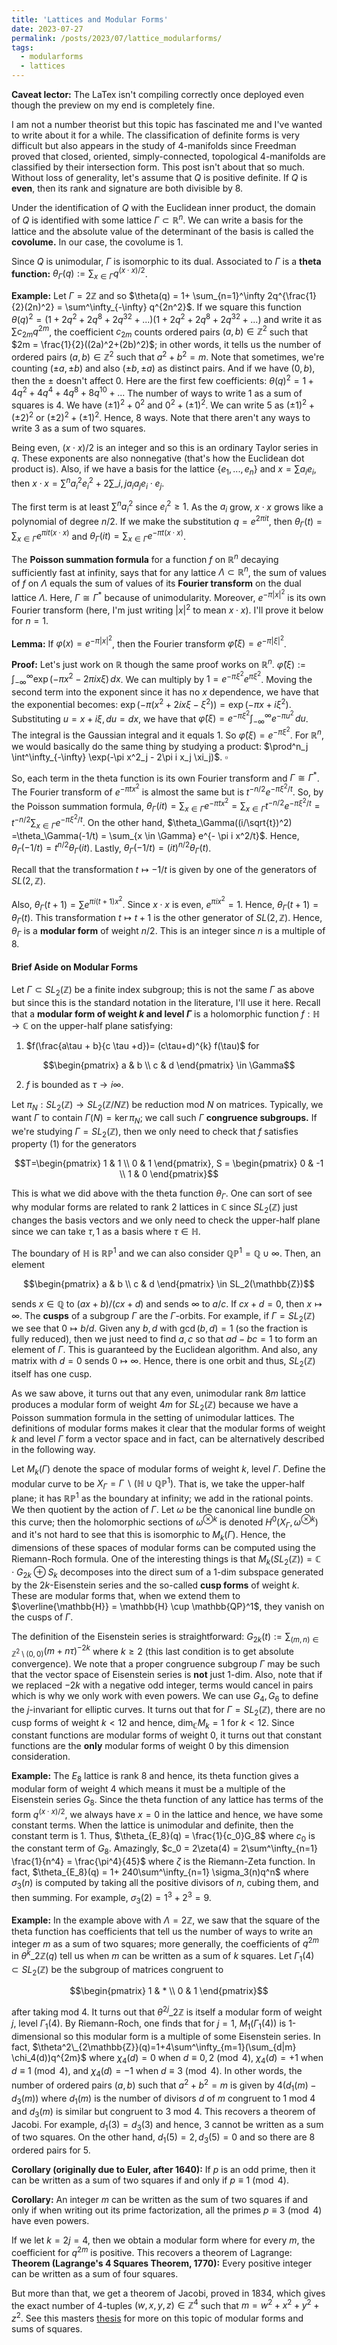```yaml
---
title: 'Lattices and Modular Forms'
date: 2023-07-27
permalink: /posts/2023/07/lattice_modularforms/
tags:
  - modularforms
  - lattices
---
```


**Caveat lector:** The LaTex isn't compiling correctly once deployed even though the preview on my end is completely fine.

I am not a number theorist but this topic has fascinated me and I've wanted to write about it for a while. The classification of definite forms is very difficult but also appears in the study of 4-manifolds since Freedman proved that closed, oriented, simply-connected, topological 4-manifolds are classified by their intersection form. This post isn't about that so much. Without loss of generality, let's assume that $Q$ is positive definite. If $Q$ is **even**, then its rank and signature are both divisible by 8.

Under the identification of $Q$ with the Euclidean inner product, the domain of $Q$ is identified with some lattice $\Gamma \subset \mathbb{R}^n$. We can write a basis for the lattice and the absolute value of the determinant of the basis is called the **covolume.** In our case, the covolume is 1. 

Since $Q$ is unimodular, $\Gamma$ is isomorphic to its dual. Associated to $\Gamma$ is a **theta function:**
$\theta_\Gamma(q) := \sum_{x\in \Gamma} q^{(x \cdot x)/2}$.

**Example:** Let $\Gamma = 2 \mathbb{Z}$ and so $\theta(q) = 1+ \sum_{n=1}^\infty 2q^{\frac{1}{2}(2n)^2} = \sum^\infty_{-\infty} q^{2n^2}$. If we square this function $\theta(q)^2 = (1+2q^2+2q^8+2q^{32}+...)(1+2q^2+2q^8+2q^{32}+...)$ and write it as $\sum c_{2m}q^{2m}$, the coefficient $c_{2m}$ counts ordered pairs $(a,b) \in \mathbb{Z}^2$ such that $2m = \frac{1}{2}((2a)^2+(2b)^2)$; in other words, it tells us the number of ordered pairs $(a,b) \in \mathbb{Z}^2$ such that $a^2+b^2 = m$. Note that sometimes, we're counting $(\pm a,\pm b)$ and also $(\pm b,\pm a)$ as distinct pairs. And if we have $(0,b)$, then the $\pm$ doesn't affect 0. Here are the first few coefficients:
$\theta(q)^2 = 1 + 4q^2+4q^4+4q^8+8q^{10}+...$
The number of ways to write $1$ as a sum of squares is 4. We have $(\pm 1)^2 + 0^2$ and $0^2 + (\pm 1)^2$. We can write 5 as $(\pm 1)^2+(\pm 2)^2$ or $(\pm 2)^2 + (\pm 1)^2$. Hence, 8 ways. Note that there aren't any ways to write 3 as a sum of two squares.

Being even, $(x\cdot x)/2$ is an integer and so this is an ordinary Taylor series in $q$. These exponents are also nonnegative (that's how the Euclidean dot product is). Also, if we have a basis for the lattice $\{e_1,...,e_n\}$ and $x = \sum a_i e_i$, then $x\cdot x = \sum^n a^2_i e^2_i + 2\sum\_{i,j} a_i a_j e_i\cdot e_j$. 

The first term is at least $\sum^n a^2_i$ since $e^2_i \geq 1$. As the $a_i$ grow, $x\cdot x$ grows like a polynomial of degree $n/2$. If we make the substitution $q = e^{2\pi i t}$, then $\theta_\Gamma(t) = \sum_{x \in \Gamma} e^{\pi it (x\cdot x)}$ and
$\theta_\Gamma(it ) = \sum_{x \in \Gamma} e^{-\pi t (x\cdot x)}$.

The **Poisson summation formula** for a function $f$ on $\mathbb{R}^n$ decaying sufficiently fast at infinity, says that for any lattice $\Lambda \subset \mathbb{R}^n$, the sum of values of $f$ on $\Lambda$ equals the sum of values of its **Fourier transform** on the dual lattice $\Lambda$. Here, $\Gamma \cong \Gamma^*$ because of unimodularity. Moreover, $e^{-\pi |x|^2}$ is its own Fourier transform (here, I'm just writing $|x|^2$ to mean $x \cdot x$). I'll prove it below for $n=1$.

**Lemma:** If $\varphi(x) = e^{-\pi |x|^2}$, then the Fourier transform $\hat{\varphi}(\xi) = e^{-\pi |\xi|^2}$.

**Proof:** Let's just work on $\mathbb{R}$ though the same proof works on $\mathbb{R}^n$. $\hat{\varphi}(\xi):= \int^\infty_{-\infty} \exp(-\pi x^2-2\pi ix \xi) \, dx$. We can multiply by $1 = e^{-\pi \xi^2} e^{\pi \xi^2}$. Moving the second term into the exponent since it has no $x$ dependence, we have that the exponential becomes: $\exp(-\pi(x^2+2ix \xi -\xi^2)) = \exp(-\pi x+i\xi^2)$. Substituting $u = x+i\xi, du = dx$, we have that $\hat{\varphi}(\xi) = e^{-\pi \xi^2} \int^\infty_{-\infty}  e^{-\pi u^2}\, du$. The integral is the Gaussian integral and it equals 1. So $\hat{\varphi}(\xi) = e^{-\pi \xi^2}$. For $\mathbb{R}^n$, we would basically do the same thing by studying a product: $\prod^n_j \int^\infty_{-\infty} \exp(-\pi x^2_j - 2\pi i x_j \xi_j)$. $\square$

So, each term in the theta function is its own Fourier transform and $\Gamma \cong \Gamma^*$. The Fourier transform of $e^{-\pi t x^2}$ is almost the same but is $t^{-n/2}e^{-\pi \xi^2/t}$. So, by the Poisson summation formula, $\theta_\Gamma(it) = \sum_{x \in \Gamma} e^{-\pi t x^2} = \sum_{x \in \Gamma} t^{-n/2} e^{-\pi \xi^2/t} = t^{-n/2} \sum_{x \in \Gamma} e^{-\pi \xi^2/t}$. On the other hand, $\theta_\Gamma((i/\sqrt{t})^2) =\theta_\Gamma(-1/t) = \sum_{x \in \Gamma} e^{- \pi i x^2/t}$. Hence, $\theta_\Gamma(-1/t) = t^{n/2}\theta_\Gamma(it)$. Lastly, $\theta_\Gamma(-1/t) = (it)^{n/2}\theta_\Gamma(t)$.

Recall that the transformation $t \mapsto -1/t$ is given by one of the generators of $SL(2,\mathbb{Z})$. 

Also, $\theta_\Gamma(t + 1) = \sum e^{\pi i(t+1)x^2}$. Since $x\cdot x$ is even, $e^{\pi i x^2} = 1$. Hence, $\theta_\Gamma(t+1) = \theta_\Gamma(t)$. This transformation $t \mapsto t+1$ is the other generator of $SL(2,\mathbb{Z})$. Hence, $\theta_\Gamma$ is a **modular form** of weight $n/2$. This is an integer since $n$ is a multiple of 8.

#### Brief Aside on Modular Forms

Let $\Gamma \subset SL_2(\mathbb{Z})$ be a finite index subgroup; this is not the same $\Gamma$ as above but since this is the standard notation in the literature, I'll use it here. Recall that a **modular form of weight $k$ and level $\Gamma$** is a holomorphic function $f:\mathbb{H} \to \mathbb{C}$ on the upper-half plane satisfying:
1. $f(\frac{a\tau + b}{c \tau +d})= (c\tau+d)^{k} f(\tau)$ for
```math
\begin{pmatrix}
a & b \\

c & d
\end{pmatrix} \in \Gamma
```
2. $f$ is bounded as $\tau \to i \infty$.

Let $\pi_N:SL_2(\mathbb{Z}) \to SL_2(\mathbb{Z}/N\mathbb{Z})$ be reduction mod $N$ on matrices. Typically, we want $\Gamma$ to contain $\Gamma(N) = \ker \pi_N$; we call such $\Gamma$ **congruence subgroups.** If we're studying $\Gamma = SL_2(\mathbb{Z})$, then we only need to check that $f$ satisfies property (1) for the generators 
```math
T=\begin{pmatrix} 1 & 1 \\ 0 & 1 \end{pmatrix}, S = \begin{pmatrix} 0 & -1 \\ 1 & 0 \end{pmatrix}
```
This is what we did above with the theta function $\theta_\Gamma$. One can sort of see why modular forms are related to rank 2 lattices in $\mathbb{C}$ since $SL_2(\mathbb{Z})$ just changes the basis vectors and we only need to check the upper-half plane since we can take $\tau, 1$ as a basis where $\tau \in \mathbb{H}$.

The boundary of $\mathbb{H}$ is $\mathbb{RP}^1$ and we can also consider $\mathbb{QP}^1 = \mathbb{Q} \cup \infty$. Then, an element 
```math
\begin{pmatrix} a & b \\ c & d \end{pmatrix} \in SL_2(\mathbb{Z})
```
sends $x \in \mathbb{Q}$ to $(ax+b)/(cx+d)$ and sends $\infty$ to $a/c$. If $cx+d = 0$, then $x \mapsto \infty$. The **cusps** of a subgroup $\Gamma$ are the $\Gamma$-orbits. For example, if $\Gamma = SL_2(\mathbb{Z})$ we see that $0 \mapsto b/d$. Given any $b,d$ with $\gcd(b,d) = 1$ (so the fraction is fully reduced), then we just need to find $a,c$ so that $ad-bc=1$ to form an element of $\Gamma$. This is guaranteed by the Euclidean algorithm. And also, any matrix with $d=0$ sends $0 \mapsto \infty$. Hence, there is one orbit and thus, $SL_2(\mathbb{Z})$ itself has one cusp.

As we saw above, it turns out that any even, unimodular rank $8m$ lattice produces a modular form of weight $4m$ for $SL_2(\mathbb{Z})$ because we have a Poisson summation formula in the setting of unimodular lattices. The definitions of modular forms makes it clear that the modular forms of weight $k$ and level $\Gamma$ form a vector space and in fact, can be alternatively described in the following way. 

Let $M_k(\Gamma)$ denote the space of modular forms of weight $k$, level $\Gamma$. Define the modular curve to be $X_\Gamma = \Gamma ∖ ( \mathbb{H} \cup \mathbb{QP}^1)$. That is, we take the upper-half plane; it has $\mathbb{RP}^1$ as the boundary at infinity; we add in the rational points. We then quotient by the action of $\Gamma$. Let $\omega$ be the canonical line bundle on this curve; then the holomorphic sections of $\omega^{\otimes k}$ is denoted $H^0(X_\Gamma,\omega^{\otimes k})$ and it's not hard to see that this is isomorphic to $M_k(\Gamma)$. Hence, the dimensions of these spaces of modular forms can be computed using the Riemann-Roch formula. One of the interesting things is that $M_k(SL_2(\mathbb{Z})) = \mathbb{C}\cdot G_{2k} \oplus S_k$ decomposes into the direct sum of a 1-dim subspace generated by the $2k$-Eisenstein series and the so-called **cusp forms** of weight $k$. These are modular forms that, when we extend them to $\overline{\mathbb{H}} = \mathbb{H} \cup \mathbb{QP}^1$, they vanish on the cusps of $\Gamma$.

The definition of the Eisenstein series is straightforward:
$G_{2k}(t):= \sum_{(m,n) \in \mathbb{Z}^2 \setminus (0,0)} (m+n \tau)^{-2k}$ where $k \geq 2$ (this last condition is to get absolute convergence). We note that a proper congruence subgroup $\Gamma$ may be such that the vector space of Eisenstein series is **not** just 1-dim. Also, note that if we replaced $-2k$ with a negative odd integer, terms would cancel in pairs which is why we only work with even powers. We can use $G_4,G_6$ to define the $j$-invariant for elliptic curves. It turns out that for $\Gamma = SL_2(\mathbb{Z})$, there are no cusp forms of weight $k < 12$ and hence, $\dim_\mathbb{C} M_k = 1$ for $k<12$. Since constant functions are modular forms of weight 0, it turns out that constant functions are the **only** modular forms of weight 0 by this dimension consideration.

**Example:** The $E_8$ lattice is rank 8 and hence, its theta function gives a modular form of weight 4 which means it must be a multiple of the Eisenstein series $G_8$. Since the theta function of any lattice has terms of the form $q^{(x \cdot x)/2}$, we always have $x=0$ in the lattice and hence, we have some constant terms. When the lattice is unimodular and definite, then the constant term is 1. Thus, $\theta_{E_8}(q) = \frac{1}{c_0}G_8$ where $c_0$ is the constant term of $G_8$. Amazingly, $c_0 = 2\zeta(4) = 2\sum^\infty_{n=1} \frac{1}{n^4} = \frac{\pi^4}{45}$ where $\zeta$ is the Riemann-Zeta function.
In fact, $\theta_{E_8}(q) = 1+ 240\sum^\infty_{n=1} \sigma_3(n)q^n$ where $\sigma_3(n)$ is computed by taking all the positive divisors of $n$, cubing them, and then summing. For example, $\sigma_3(2) = 1^3+2^3 = 9$.

**Example:** In the example above with $\Lambda = 2\mathbb{Z}$, we saw that the square of the theta function has coefficients that tell us the number of ways to write an integer $m$ as a sum of two squares; more generally, the coefficients of $q^{2m}$ in $\theta^k\_{2\mathbb{Z}}(q)$ tell us when $m$ can be written as a sum of $k$ squares. Let $\Gamma_1(4) \subset SL_2(\mathbb{Z})$ be the subgroup of matrices congruent to 
```math
\begin{pmatrix} 1 & * \\ 0 & 1 \end{pmatrix}
```
after taking mod 4. It turns out that $\theta^{2j}\_{2\mathbb{Z}}$ is itself a modular form of weight $j$, level $\Gamma_1(4)$. By Riemann-Roch, one finds that for $j=1$, $M_1(\Gamma_1(4))$ is 1-dimensional so this modular form is a multiple of some Eisenstein series. In fact,
$\theta^2\_{2\mathbb{Z}}(q)=1+4\sum^\infty_{m=1}(\sum_{d|m} \chi_4(d))q^{2m}$ where $\chi_4(d)=0$ when $d \equiv 0,2 \pmod{4}$, $\chi_4(d)=+1$ when $d \equiv 1 \pmod{4}$, and $\chi_4(d)=-1$ when $d \equiv 3 \pmod{4}$. In other words, the number of ordered pairs $(a,b)$ such that $a^2+b^2 = m$ is given by $4(d_1(m)-d_3(m))$ where $d_1(m)$ is the number of divisors $d$ of $m$ congruent to 1 mod 4 and $d_3(m)$ is similar but congruent to 3 mod 4. This recovers a theorem of Jacobi.
For example, $d_1(3)=d_3(3)$ and hence, 3 cannot be written as a sum of two squares. On the other hand, $d_1(5) = 2,d_3(5)=0$ and so there are 8 ordered pairs for 5.

**Corollary (originally due to Euler, after 1640):** If $p$ is an odd prime, then it can be written as a sum of two squares if and only if $p \equiv 1 \pmod{4}$.

**Corollary:** An integer $m$ can be written as the sum of two squares if and only if when writing out its prime factorization, all the primes $p \equiv 3 \pmod{4}$ have even powers.

If we let $k=2j = 4$, then we obtain a modular form where for every $m$, the coefficient for $q^{2m}$ is positive. This recovers a theorem of Lagrange:
**Theorem (Lagrange's 4 Squares Theorem, 1770):** Every positive integer can be written as a sum of four squares.

But more than that, we get a theorem of Jacobi, proved in 1834, which gives the exact number of 4-tuples $(w,x,y,z) \in \mathbb{Z}^4$ such that $m=w^2+x^2+y^2+z^2$. See this masters [thesis](https://www.universiteitleiden.nl/binaries/content/assets/science/mi/scripties/varmamaster.pdf) for more on this topic of modular forms and sums of squares.
